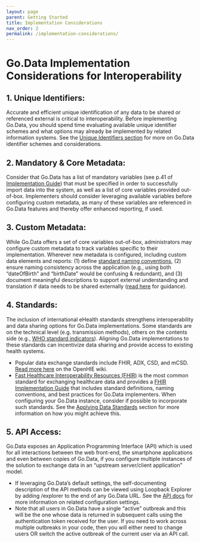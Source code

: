 ```yaml
---
layout: page
parent: Getting Started
title: Implementation Considerations 
nav_order: 2
permalink: /implementation-considerations/
---
```


# Go.Data Implementation Considerations for Interoperability
## 1. Unique Identifiers:
Accurate and efficient unique identification of any data to be shared or referenced external is critical to interoperability. Before implementing Go.Data, you should spend time evaluating available unique identifier schemes and what options may already be implemented by related information systems. See the [Unique Identifiers section](https://worldhealthorganization.github.io/godata/popular-topics/) for more on Go.Data identifier schemes and considerations. 

## 2. Mandatory & Core Metadata: 
Consider that Go.Data has a list of mandatory variables (see p.41 of [Implementation Guide](https://community-godata.who.int/page/documents)) that must be specified in order to successfully import data into the system, as well as a list of core variables provided out-of-box. Implementers should consider leveraging available variables before configuring custom metadata, as many of these variables are referenced in Go.Data features and thereby offer enhanced reporting, if used.

## 3. Custom Metadata: 
While Go.Data offers a set of core variables out-of-box, administrators may configure custom metadata to track variables specific to their implementation. Wherever new metadata is configured, including custom data elements and reports: 
(1) define [standard naming conventions](https://wiki.hl7.org/FHIR_Guide_to_Designing_Resources#Naming_Rules_.26_Guidelines), 
(2) ensure naming consistency across the application (e.g., using both “dateOfBirth” and “birthDate” would be confusing & redundant), and 
(3) document meaningful descriptions to support external understanding and translation if data needs to be shared externally ([read here](https://wiki.hl7.org/FHIR_Guide_to_Designing_Resources#Guidelines_for_Short_descriptions_and_definitions) for guidance). 

## 4. Standards: 
The inclusion of international eHealth standards strengthens interoperability and data sharing options for Go.Data implementations. Some standards are on the technical level (e.g. transmission methods), others on the contents side (e.g., [WHO standard indicators](http://who.int/data/gho/indicator-metadata-registry)). Aligning Go.Data implementations to these standards can incentivize data sharing and provide access to existing health systems. 
- Popular data exchange standards include FHIR, ADX, CSD, and mCSD. [Read more here](https://wiki.ohie.org/display/documents/OpenHIE+Standards+and+Profiles) on the OpenHIE wiki. 
- [Fast Healthcare Interoperability Resources (FHIR)](https://www.hl7.org/fhir/overview.html) is the most common standard for exchanging healthcare data and provides a [FHIR Implementation Guide](https://www.hl7.org/fhir/implementationguide.html) that includes standard definitions, naming conventions, and best practices for Go.Data implementers. 
When configuring your Go.Data instance, consider if possible to incorporate such standards. See the [Applying Data Standards](https://worldhealthorganization.github.io/godata/interoperability-examples/) section for more information on how you might achieve this. 

## 5. API Access: 
Go.Data exposes an Application Programming Interface (API) which is used for all interactions between the web front-end, the smartphone applications and even between copies of Go.Data, if you configure multiple instances of the solution to exchange data in an “upstream server/client application” model. 
- If leveraging Go.Data’s default settings, the self-documenting description of the API methods can be viewed using Loopback Explorer by adding /explorer to the end of any Go.Data URL. See the [API docs](../2-data-exchange-options.md/2a-api-docs.md) for more information on related configuration settings. 
- Note that all users in Go.Data have a single “active” outbreak and this will be the one whose data is returned in subsequent calls using the authentication token received for the user. If you need to work across multiple outbreaks in your code, then you will either need to change users OR switch the active outbreak of the current user via an API call.

